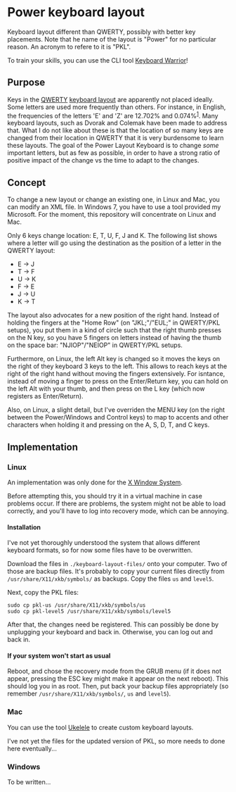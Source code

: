 # Power keyboard layout

Keyboard layout different than QWERTY, possibly with better key placements. Note
that he name of the layout is "Power" for no particular reason. An acronym to
refere to it is "PKL".

To train your skills, you can use the CLI tool [Keyboard
Warrior](https://github.com/pat-laugh/keyboard-warrior)!

## Purpose

Keys in the [QWERTY](https://en.wikipedia.org/wiki/QWERTY) [keyboard layout](https://en.wikipedia.org/wiki/Keyboard_layout)
are apparently not placed ideally. Some letters are used more frequently than others. For instance,
in English, the frequencies of the letters 'E' and 'Z' are 12.702% and 0.074%<sup>[1]</sup>.
Many keyboard layouts, such as Dvorak and Colemak have been made to address that. What I do
not like about these is that the location of so many keys are changed from their location
in QWERTY that it is very burdensome to learn these layouts. The goal of the Power Layout Keyboard
is to change *some* important letters, but as few as possible, in order to have a strong ratio
of positive impact of the change vs the time to adapt to the changes.

[1]: https://en.wikipedia.org/wiki/Letter_frequency

## Concept

To change a new layout or change an existing one, in Linux and Mac, you can modify an XML file.
In Windows 7, you have to use a tool provided my Microsoft. For the moment, this repository
will concentrate on Linux and Mac.

Only 6 keys change location: E, T, U, F, J and K. The following list shows where a letter
will go using the destination as the position of a letter in the QWERTY layout:

- E &rarr; J
- T &rarr; F
- U &rarr; K
- F &rarr; E
- J &rarr; U
- K &rarr; T

The layout also advocates for a new position of the right hand. Instead of
holding the fingers at the "Home Row" (on "JKL;"/"EUL;" in QWERTY/PKL setups),
you put them in a kind of circle such that the right thumb presses on the N key,
so you have 5 fingers on letters instead of having the thumb on the space bar:
"NJIOP"/"NEIOP" in QWERTY/PKL setups.

Furthermore, on Linux, the left Alt key is changed so it moves the keys on the
right of they keyboard 3 keys to the left. This allows to reach keys at the
right of the right hand without moving the fingers extensively. For isntance,
instead of moving a finger to press on the Enter/Return key, you can hold on
the left Alt with your thumb, and then press on the L key (which now registers
as Enter/Return).

Also, on Linux, a slight detail, but I've overriden the MENU key (on the right
between the Power/Windows and Control keys) to map to accents and other
characters when holding it and pressing on the A, S, D, T, and C keys.

## Implementation

### Linux

An implementation was only done for the [X Window
System](https://en.wikipedia.org/wiki/X.Org_Server).

Before attempting this, you should try it in a virtual machine in case problems
occur. If there are problems, the system might not be able to load correctly,
and you'll have to log into recovery mode, which can be
annoying.

#### Installation

I've not yet thoroughly understood the system that allows different keyboard
formats, so for now some files have to be overwritten.

Download the files in `./keyboard-layout-files/` onto your computer. Two of
those are backup files. It's probably to copy your current files directly from
`/usr/share/X11/xkb/symbols/` as backups. Copy the files `us` and `level5`.

Next, copy the PKL files:
```
sudo cp pkl-us /usr/share/X11/xkb/symbols/us
sudo cp pkl-level5 /usr/share/X11/xkb/symbols/level5
```

After that, the changes need be registered. This can possibly be done by
unplugging your keyboard and back in. Otherwise, you can log out and back in.

#### If your system won't start as usual

Reboot, and chose the recovery mode from the GRUB menu (if it does not
appear, pressing the ESC key might make it appear on the next reboot). This
should log you in as root. Then, put back your backup files appropriately (so
remember `/usr/share/X11/xkb/symbols/`, `us` and `level5`).

### Mac

You can use the tool [Ukelele](https://software.sil.org/ukelele/) to create
custom keyboard layouts.

I've not yet the files for the updated version of PKL, so more needs to done
here eventually...

### Windows

To be written...
